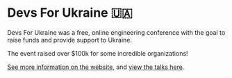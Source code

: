 # Devs For Ukraine 🇺🇦

Devs For Ukraine was a free, online engineering conference with the goal to raise funds and provide support to Ukraine.

The event raised over $100k for some incredible organizations!

[See more information on the website](https://www.devsforukraine.io/), and [view the talks here](https://www.youtube.com/playlist?list=PLxhAYc-E3agF5KgXBnxNstUq9FZoXNETE).
